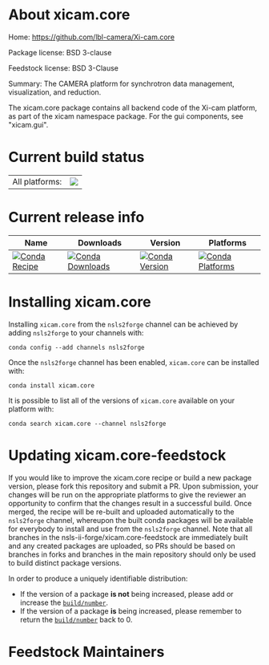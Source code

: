 About xicam.core
================

Home: https://github.com/lbl-camera/Xi-cam.core

Package license: BSD 3-clause

Feedstock license: BSD 3-Clause

Summary: The CAMERA platform for synchrotron data management, visualization, and reduction.

The xicam.core package contains all backend code of the Xi-cam platform, as
part of the xicam namespace package. For the gui components, see
"xicam.gui".


Current build status
====================


<table><tr><td>All platforms:</td>
    <td>
      <a href="https://dev.azure.com/nsls2forge/nsls2forge/_build/latest?definitionId=147&branchName=master">
        <img src="https://dev.azure.com/nsls2forge/nsls2forge/_apis/build/status/xicam.core-feedstock?branchName=master">
      </a>
    </td>
  </tr>
</table>

Current release info
====================

| Name | Downloads | Version | Platforms |
| --- | --- | --- | --- |
| [![Conda Recipe](https://img.shields.io/badge/recipe-xicam.core-green.svg)](https://anaconda.org/nsls2forge/xicam.core) | [![Conda Downloads](https://img.shields.io/conda/dn/nsls2forge/xicam.core.svg)](https://anaconda.org/nsls2forge/xicam.core) | [![Conda Version](https://img.shields.io/conda/vn/nsls2forge/xicam.core.svg)](https://anaconda.org/nsls2forge/xicam.core) | [![Conda Platforms](https://img.shields.io/conda/pn/nsls2forge/xicam.core.svg)](https://anaconda.org/nsls2forge/xicam.core) |

Installing xicam.core
=====================

Installing `xicam.core` from the `nsls2forge` channel can be achieved by adding `nsls2forge` to your channels with:

```
conda config --add channels nsls2forge
```

Once the `nsls2forge` channel has been enabled, `xicam.core` can be installed with:

```
conda install xicam.core
```

It is possible to list all of the versions of `xicam.core` available on your platform with:

```
conda search xicam.core --channel nsls2forge
```




Updating xicam.core-feedstock
=============================

If you would like to improve the xicam.core recipe or build a new
package version, please fork this repository and submit a PR. Upon submission,
your changes will be run on the appropriate platforms to give the reviewer an
opportunity to confirm that the changes result in a successful build. Once
merged, the recipe will be re-built and uploaded automatically to the
`nsls2forge` channel, whereupon the built conda packages will be available for
everybody to install and use from the `nsls2forge` channel.
Note that all branches in the nsls-ii-forge/xicam.core-feedstock are
immediately built and any created packages are uploaded, so PRs should be based
on branches in forks and branches in the main repository should only be used to
build distinct package versions.

In order to produce a uniquely identifiable distribution:
 * If the version of a package **is not** being increased, please add or increase
   the [``build/number``](https://conda.io/docs/user-guide/tasks/build-packages/define-metadata.html#build-number-and-string).
 * If the version of a package **is** being increased, please remember to return
   the [``build/number``](https://conda.io/docs/user-guide/tasks/build-packages/define-metadata.html#build-number-and-string)
   back to 0.

Feedstock Maintainers
=====================


